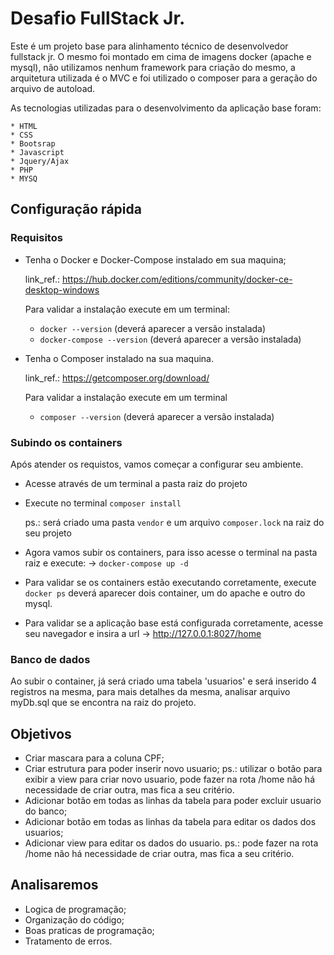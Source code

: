 # Desafio FullStack Jr.

Este é um projeto base para alinhamento técnico de desenvolvedor fullstack jr. O mesmo foi montado em cima de imagens docker (apache e mysql), não utilizamos nenhum framework para criação do mesmo, a arquitetura utilizada é o MVC e foi utilizado o composer para a geração do arquivo de autoload.

As tecnologias utilizadas para o desenvolvimento da aplicação base foram:
	
	* HTML
	* CSS
	* Bootsrap
	* Javascript
	* Jquery/Ajax
	* PHP
	* MYSQ


## Configuração rápida
 ### Requisitos
 * Tenha o Docker e Docker-Compose instalado em sua maquina;
 
    link_ref.: https://hub.docker.com/editions/community/docker-ce-desktop-windows
 
    Para validar a instalação execute em um terminal:
    * ```docker --version``` (deverá aparecer a versão instalada)
    * ```docker-compose --version``` (deverá aparecer a versão instalada)
 * Tenha o Composer instalado na sua maquina.
    
    link_ref.: https://getcomposer.org/download/
    
    Para validar a instalação execute em um terminal 
    * ```composer --version``` (deverá aparecer a versão instalada)
 
 ### Subindo os containers

 Após atender os requistos, vamos começar a configurar seu ambiente.
 
 * Acesse através de um terminal a pasta raiz do projeto
 * Execute no terminal ```composer install```
   
    ps.: será criado uma pasta ```vendor``` e um arquivo ```composer.lock``` na raiz do seu projeto
 
 * Agora vamos subir os containers, para isso acesse o terminal na pasta raiz e execute:
    -> ```docker-compose up -d```
 * Para validar se os containers estão executando corretamente, 
    execute ```docker ps``` deverá aparecer dois container, um do apache e outro do mysql.

 * Para validar se a aplicação base está configurada corretamente, acesse seu navegador e insira a url -> http://127.0.0.1:8027/home

 ### Banco de dados

 Ao subir o container, já será criado uma tabela 'usuarios' e será inserido 4 registros na mesma, para mais detalhes da mesma, analisar arquivo myDb.sql que se encontra na raiz do projeto.


## Objetivos
 * Criar mascara para a coluna CPF;
 * Criar estrutura para poder inserir novo usuario;
		ps.: utilizar o botão <Novo Usuario> para exibir a view para criar novo usuario,
		pode fazer na rota /home não há necessidade de criar outra, mas fica a seu critério.
 * Adicionar botão em todas as linhas da tabela para poder excluir usuario do banco;
 * Adicionar botão em todas as linhas da tabela para editar os dados dos usuarios;
 * Adicionar view para editar os dados do usuario.
		ps.: pode fazer na rota /home não há necessidade de criar outra, mas fica a seu critério.

## Analisaremos
 * Logica de programação;
 * Organização do código;
 * Boas praticas de programação;
 * Tratamento de erros.